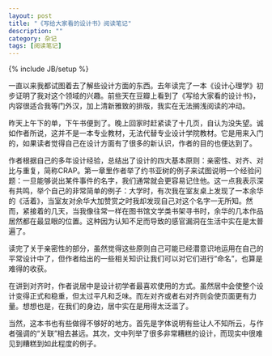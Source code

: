 ```yaml
---
layout: post
title: "《写给大家看的设计书》阅读笔记"
description: ""
category: 杂记
tags: [阅读笔记]
---
```

{% include JB/setup %}

一直以来我都试图着去了解些设计方面的东西。去年读完了一本《设计心理学》初步证明了我对这个领域的兴趣。前些天在豆瓣上看到了《写给大家看的设计书》，内容很适合我等门外汉，加上清新雅致的排版，我实在无法搁浅阅读的冲动。

昨天上午下的单，下午书便到了。晚上回家时赶紧读了十几页，自认为没失望。诚如作者所说，这并不是一本专业教材，无法代替专业设计学院教材。它是用来入门的，如果读者觉得自己在设计方面有了很多的新认识，作者的目的也便达到了。

作者根据自己的多年设计经验，总结出了设计的四大基本原则：亲密性、对齐、对比与重复，简称CRAP。第一章里作者举了约书亚树的例子来试图说明一个经验问题：一旦能够说出某件事件的名字，我们通常就会更容易记住他。这一点我表示深有共鸣，举个自己的非常简单的例子：大学时，有次我在室友桌上发现了一本余华的《活着》，当室友对余华大加赞赏之时我却发现自己对这个名字一无所知。然而，紧接着的几天，当我像往常一样在图书馆文学类书架寻书时，余华的几本作品居然都在最显眼的位置。这种因为认知不足而导致的感官漏洞在生活中实在是太普遍了。

读完了关于亲密性的部分，虽然觉得这些原则自己可能已经潜意识地运用在自己的平常设计中了，但作者给出的一些相关知识让我们可以对它们进行“命名”，也算是难得的收获。

在讲到对齐时，作者说居中是设计初学者最喜欢使用的方式。虽然居中会使整个设计变得正式和稳重，但太过平凡和乏味。而左对齐或者右对齐则会使页面更有力量。想想也是，在我们的身边，居中实在是用得太泛滥了。

当然，这本书也有些做得不够好的地方。首先是字体说明有些让人不知所云，与作者强调的“关联”相去甚远。其次，文中列举了很多非常糟糕的设计，而现实中很难见到糟糕到如此程度的例子。